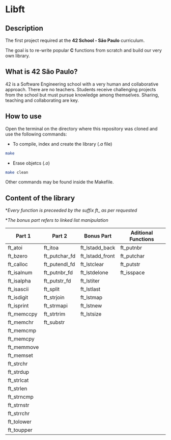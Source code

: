 # Libft

## Description
The first project required at the **42 School - São Paulo** curriculum.

The goal is to re-write popular **C** functions from scratch and build our very own library.

## What is **42 São Paulo**?
42 is a Software Engineering school with a very human and collaborative approach. There are no teachers. Students receive challenging projects from the school but must pursue knowledge among themselves. Sharing, teaching and collaborating are key.

## How to use
Open the terminal on the directory where this repository was cloned and use the following commands:

- To compile, index and create the library (_.a_ file)
```bash
make
```
- Erase objetcs (_.o_)
```bash
make clean
```
Other commands may be found inside the Makefile.

## Content of the library
*_Every function is preceeded by the suffix ft__ _as per requested_

*_The bonus part refers to linked list manipulation_

Part 1 |Part 2| Bonus Part|Aditional Functions| 
|----------------|---------------------|-----------------|-----------
| ft_atoi      |   ft_itoa        | ft_lstadd_back | ft_putnbr 	|  
| ft_bzero    |   ft_putchar_fd        | ft_lstadd_front     | ft_putchar      |
| ft_calloc   |   ft_putendl_fd     | ft_lstclear      |      ft_putstr |
| ft_isalnum     |   ft_putnbr_fd        | ft_lstdelone  |    ft_isspace | 
| ft_isalpha     |   ft_putstr_fd        | ft_lstiter    |     |
| ft_isascii    |   ft_split     | ft_lstlast     |      |
| ft_isdigit    |   ft_strjoin      | ft_lstmap     |    |
| ft_isprint    |   ft_strmapi     | ft_lstnew      |       |
| ft_memccpy    |   ft_strtrim      | ft_lstsize                |                 |
| ft_memchr    |    ft_substr                 |                 |                 
| ft_memcmp    |                     |                 |                 |
| ft_memcpy    |                     |                 |                 |
| ft_memmove    |                     |                 |                 |
| ft_memset    |                     |                 |                 |
| ft_strchr    |                     |                 |                 |
| ft_strdup    |                     |                 |                 |
| ft_strlcat    |                     |                 |                 |
| ft_strlen    |                     |                 |                 |
| ft_strncmp    |                     |                 |                 |
| ft_strnstr    |                     |                 |                 |
| ft_strrchr    |                     |                 |                 |
| ft_tolower    |                     |                 |                 |
| ft_toupper    |                     |                 |                 |
